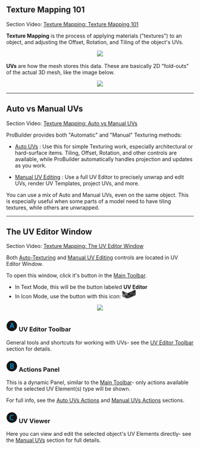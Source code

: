 <!-- # Video: Texture Mapping Overview

[![ProBuilder Texture Mapping Overview Video](../images/VideoLink_YouTube_768.png)](@todo)-->

## Texture Mapping 101

<div class="video-link">
Section Video: <a href="@todo">Texture Mapping: Texture Mapping 101</a>
</div>

**Texture Mapping** is the process of applying materials ("textures") to an object, and adjusting the Offset, Rotation, and Tiling of the object's UVs.

<div style="text-align:center">
<img src="../../images/UVEditor_Example-BeforeAfter.png">
</div>

**UVs** are how the mesh stores this data. These are basically 2D "fold-outs" of the actual 3D mesh, like the image below.

<div style="text-align:center">
<img src="../../images/UVEditor_Example-123.png">
</div>

---

## Auto vs Manual UVs

<div class="video-link">
Section Video: <a href="@todo">Texture Mapping: Auto vs Manual UVs</a>
</div>

ProBuilder provides both "Automatic" and "Manual" Texturing methods:

* [Auto UVs](auto-uvs-actions) : Use this for simple Texturing work, especially architectural or hard-surface items. Tiling, Offset, Rotation, and other controls are available, while ProBuilder automatically handles projection and updates as you work.

* [Manual UV Editing](manual-uvs-actions) : Use a full UV Editor to precisely unwrap and edit UVs, render UV Templates, project UVs, and more.

You can use a mix of Auto and Manual UVs, even on the same object. This is especially useful when some parts of a model need to have tiling textures, while others are unwrapped.

---

## The UV Editor Window

<div class="video-link">
Section Video: <a href="@todo">Texture Mapping: The UV Editor Window</a>
</div>

Both [Auto-Texturing](auto-uvs-actions) and [Manual UV Editing](manual-uvs-actions) controls are located in UV Editor Window.

To open this window, click it's button in the [Main Toolbar](@todo).

* In Text Mode, this will be the button labeled **UV Editor**
* In Icon Mode, use the button with this icon: ![UV Editor Icon](../images/icons/Panel_UVeditor.png "UV Editor Icon")

<div style="text-align:center">
<img src="../../images/UVPanel_FullWindow_Letters.png">
</div>

### ![Item A](../images/LetterCircle_A.png) UV Editor Toolbar

General tools and shortcuts for working with UVs- see the [UV Editor Toolbar](uv-editor-toolbar) section for details.

### ![Item B](../images/LetterCircle_B.png) Actions Panel

This is a dynamic Panel, similar to the [Main Toolbar](../toolbar/overview-toolbar)- only actions available for the selected UV Element(s) type will be shown.

For full info, see the [Auto UVs Actions](auto-uvs-actions) and [Manual UVs Actions](manual-uvs-actions) sections.

### ![Item C](../images/LetterCircle_C.png) UV Viewer

Here you can view and edit the selected object's UV Elements directly- see the [Manual UVs](manual-uvs-actions) section for full details.
